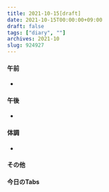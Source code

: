 ```yaml
---
title: 2021-10-15[draft]
date: 2021-10-15T00:00:00+09:00
draft: false
tags: ["diary", ""]
archives: 2021-10
slug: 924927
---
```

#### 午前
- 
#### 午後
- 
#### 体調
- 
#### その他
#### 今日のTabs